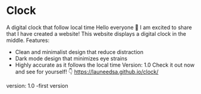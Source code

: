 # Clock
A digital clock that follow local time
Hello everyone 👋
I am excited to share that I have created a website! 
This website displays a digital clock in the middle.
Features:
- Clean and minimalist design that reduce distraction
- Dark mode design that minimizes eye strains
- Highly accurate as it follows the local time
Version: 1.0
Check it out now and see for yourself! 👇
https://launeedsa.github.io/clock/

version:
1.0 -first version
